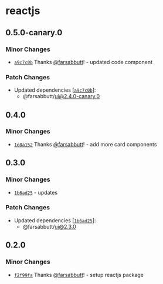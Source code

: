 # reactjs

## 0.5.0-canary.0

### Minor Changes

- [`a9c7c0b`](https://github.com/bahag-buttf/bahag-design-system/commit/a9c7c0b0f77a00d71fa105b2f18cdcc0b1ff87f2) Thanks [@farsabbutt](https://github.com/farsabbutt)! - updated code component

### Patch Changes

- Updated dependencies [[`a9c7c0b`](https://github.com/bahag-buttf/bahag-design-system/commit/a9c7c0b0f77a00d71fa105b2f18cdcc0b1ff87f2)]:
  - @farsabbutt/ui@2.4.0-canary.0

## 0.4.0

### Minor Changes

- [`1e8a152`](https://github.com/bahag-buttf/bahag-design-system/commit/1e8a152b1793ad1d6e309aa1e7b4a7301834ec0b) Thanks [@farsabbutt](https://github.com/farsabbutt)! - add more card components

## 0.3.0

### Minor Changes

- [`1b6ad25`](https://github.com/bahag-buttf/bahag-design-system/commit/1b6ad258d1953d1e1df3ed4a973e34366619af9c) - updates

### Patch Changes

- Updated dependencies [[`1b6ad25`](https://github.com/bahag-buttf/bahag-design-system/commit/1b6ad258d1953d1e1df3ed4a973e34366619af9c)]:
  - @farsabbutt/ui@2.3.0

## 0.2.0

### Minor Changes

- [`f2f99fa`](https://github.com/bahag-buttf/bahag-design-system/commit/f2f99fa6cb2f5b79299aa99346bcff8dfa6e2e31) Thanks [@farsabbutt](https://github.com/farsabbutt)! - setup reactjs package
